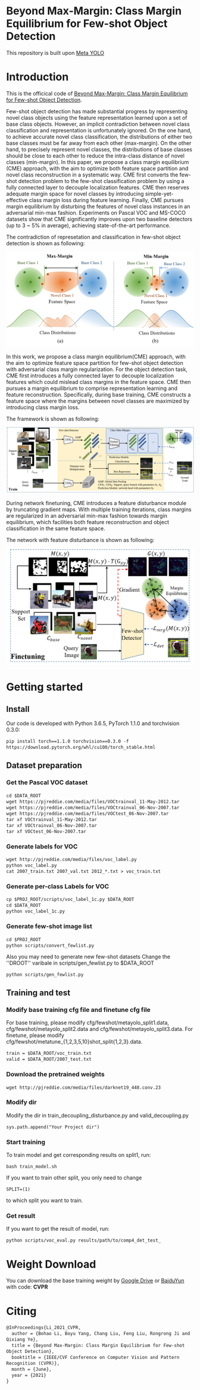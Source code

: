 # Beyond Max-Margin: Class Margin Equilibrium for Few-shot Object Detection

This repository is built upon [Meta YOLO](https://github.com/bingykang/Fewshot_Detection)

# Introduction
This is the officical code of [Beyond Max-Margin: Class Margin Equilibrium for Few-shot Object Detection](https://arxiv.org/pdf/2103.04612.pdf).

Few-shot object detection has made substantial progress by representing novel class objects using the feature representation learned upon a set of base class objects.
However, an implicit contradiction between novel class classification and representation is unfortunately ignored. 
On the one hand, to achieve accurate novel class classification, the distributions of either two base classes must be far away from each other (max-margin). 
On the other hand, to precisely represent novel classes, the distributions of base classes should be close to each other to reduce the intra-class distance of novel classes (min-margin). 
In this paper, we propose a class margin equilibrium (CME) approach, with the aim to optimize both feature space partition and novel class reconstruction in a systematic way. 
CME first converts the few-shot detection problem to the few-shot classification problem by using a fully connected layer to decouple localization features. 
CME then reserves adequate margin space for novel classes by introducing simple-yet-effective class margin loss during feature learning. 
Finally, CME pursues margin equilibrium by disturbing the features of novel class instances in an adversarial min-max fashion. 
Experiments on Pascal VOC and MS-COCO datasets show that CME significantly improves upon two baseline detectors (up to 3 ~ 5% in average), achieving state-of-the-art performance.

The contradiction of represetation and classification in few-shot object detection is shown as following:

![](figures/contradiction.png)

In this work, we propose a class margin equilibrium(CME) approach, with the aim to optimize feature space partition for few-shot object detection with adversarial class margin regularization.
For the object detection task, CME first introduces a fully connected layer to decouple localization features which could mislead class margins in the feature space.
CME then pursues a margin equilibrium to comprise representation learning and feature reconstruction. 
Specifically, during base training, CME constructs a feature space where the margins between novel classes are maximized by introducing class margin loss.

The framework is shown as following:

![](figures/framework.png)
 
During network finetuning, CME introduces a feature disturbance module by truncating gradient maps. 
With multiple training iterations, class margins are regularized in an adversarial min-max fashion towards margin equilibrium, which facilities both feature reconstruction and object classification in the same feature space.

The network with feature disturbance is shown as following:

![](figures/feature_disturbance.png)


# Getting started 

## Install

Our code is developed with Python 3.6.5, PyTorch 1.1.0 and torchvision 0.3.0:

```
pip install torch==1.1.0 torchvision==0.3.0 -f https://download.pytorch.org/whl/cu100/torch_stable.html
```

## Dataset preparation

### Get the Pascal VOC dataset

```
cd $DATA_ROOT
wget https://pjreddie.com/media/files/VOCtrainval_11-May-2012.tar
wget https://pjreddie.com/media/files/VOCtrainval_06-Nov-2007.tar
wget https://pjreddie.com/media/files/VOCtest_06-Nov-2007.tar
tar xf VOCtrainval_11-May-2012.tar
tar xf VOCtrainval_06-Nov-2007.tar
tar xf VOCtest_06-Nov-2007.tar
```

### Generate labels for VOC

```
wget http://pjreddie.com/media/files/voc_label.py
python voc_label.py
cat 2007_train.txt 2007_val.txt 2012_*.txt > voc_train.txt
```

### Generate per-class Labels for VOC

```
cp $PROJ_ROOT/scripts/voc_label_1c.py $DATA_ROOT
cd $DATA_ROOT
python voc_label_1c.py
```

### Generate few-shot image list

```
cd $PROJ_ROOT
python scripts/convert_fewlist.py 
```

Also you may need to generate new few-shot datasets Change the ''DROOT'' varibale in scripts/gen_fewlist.py to $DATA_ROOT

```
python scripts/gen_fewlist.py
```

## Training and test

### Modify base training cfg file and finetune cfg file

For base training, please modify cfg/fewshot/metayolo_split1.data, cfg/fewshot/metayolo_split2.data and cfg/fewshot/metayolo_split3.data.
For finetune, please modify cfg/fewshot/metatune_{1,2,3,5,10}shot_split{1,2,3}.data.

```
train = $DATA_ROOT/voc_train.txt
valid = $DATA_ROOT/2007_test.txt
```
### Download the pretrained weights

```
wget http://pjreddie.com/media/files/darknet19_448.conv.23
```

### Modify dir

Modify the dir in train_decoupling_disturbance.py and valid_decoupling.py

```
sys.path.append("Your Project dir")
```

### Start training 

To train model and get corresponding results on split1, run:
```
bash train_model.sh
```

If you want to train other split, you only need to change
```
SPLIT=(1)
```
to which split you want to train.

### Get result

If you want to get the result of model, run:
```
python scripts/voc_eval.py results/path/to/comp4_det_test_
```


# Weight Download

You can download the base training weight by [Google Drive](https://drive.google.com/file/d/1-0Q2EqYXXb0dDm1J0e4dgyXeoQAesibU/view?usp=sharing) or [BaiduYun](https://pan.baidu.com/s/1WUrF0-dMyaS3InObBQa5zw ) with code: **CVPR** 

# Citing

```
@InProceedings{Li_2021_CVPR,
  author = {Bohao Li, Boyu Yang, Chang Liu, Feng Liu, Rongrong Ji and Qixiang Ye},
  title = {Beyond Max-Margin: Class Margin Equilibrium for Few-shot Object Detection},
  booktitle = {IEEE/CVF Conference on Computer Vision and Pattern Recognition (CVPR)},
  month = {June},
  year = {2021}
}
```
